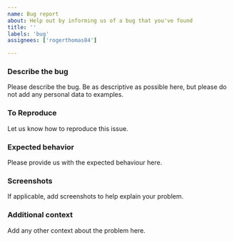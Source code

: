 ```yaml
---
name: Bug report
about: Help out by informing us of a bug that you've found
title: ''
labels: 'bug'
assignees: ['rogerthomas84']

---
```


### Describe the bug

Please describe the bug. Be as descriptive as possible here, but please do not add any personal data to examples.

### To Reproduce

Let us know how to reproduce this issue.

### Expected behavior

Please provide us with the expected behaviour here.

### Screenshots

If applicable, add screenshots to help explain your problem.

### Additional context

Add any other context about the problem here.
